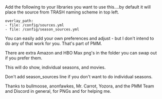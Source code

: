 Add the following to your libraries you want to use this....by default it will place the source from TRASH naming scheme in top left.

    overlay_path:
    - file: /config/sources.yml
    - file: /config/season_sources.yml

You can easily add your own preferences and adjust - but I don't intend to do any of that work for you. That's part of PMM.

There are extra Amazon and HBO Max png's in the folder you can swap out if you prefer them.

This will do show, individual seasons, and movies.

Don't add season_sources line if you don't want to do individual seasons.

Thanks to bullmoose, anonfawkes, Mr. Carrot, Yozora, and the PMM Team and Discord in general, for PNGs and for helping me.
